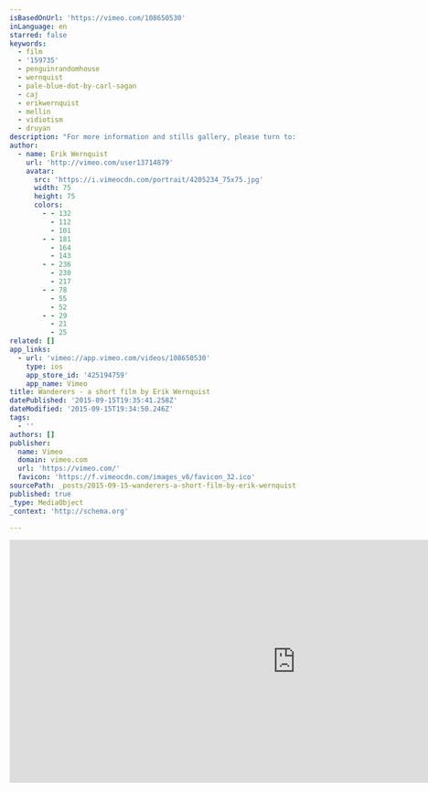 ```yaml
---
isBasedOnUrl: 'https://vimeo.com/108650530'
inLanguage: en
starred: false
keywords:
  - film
  - '159735'
  - penguinrandomhouse
  - wernquist
  - pale-blue-dot-by-carl-sagan
  - caj
  - erikwernquist
  - mellin
  - vidiotism
  - druyan
description: "For more information and stills gallery, please turn to: www.erikwernquist.com/wanderers For youtube version, please turn here: https://www.youtube.com/watch?v=YH3c1QZzRK4 ----- UPDATE: For anyone interested I have made a clip with a few discarded scenes from this film, which can be seen here: https://vimeo.com/132183031 ----- Wanderers is a vision of humanity's expansion into the Solar System, based on scientific ideas and concepts of what our future in space might look like, if it ever happens."
author:
  - name: Erik Wernquist
    url: 'http://vimeo.com/user13714879'
    avatar:
      src: 'https://i.vimeocdn.com/portrait/4205234_75x75.jpg'
      width: 75
      height: 75
      colors:
        - - 132
          - 112
          - 101
        - - 181
          - 164
          - 143
        - - 236
          - 230
          - 217
        - - 78
          - 55
          - 52
        - - 29
          - 21
          - 25
related: []
app_links:
  - url: 'vimeo://app.vimeo.com/videos/108650530'
    type: ios
    app_store_id: '425194759'
    app_name: Vimeo
title: Wanderers - a short film by Erik Wernquist
datePublished: '2015-09-15T19:35:41.258Z'
dateModified: '2015-09-15T19:34:50.246Z'
tags:
  - ''
authors: []
publisher:
  name: Vimeo
  domain: vimeo.com
  url: 'https://vimeo.com/'
  favicon: 'https://f.vimeocdn.com/images_v6/favicon_32.ico'
sourcePath: _posts/2015-09-15-wanderers-a-short-film-by-erik-wernquist.md
published: true
_type: MediaObject
_context: 'http://schema.org'

---
```

<iframe src="https://cdn.embedly.com/widgets/media.html?src=https%3A%2F%2Fplayer.vimeo.com%2Fvideo%2F108650530&amp;url=https%3A%2F%2Fvimeo.com%2F108650530&amp;image=http%3A%2F%2Fi.vimeocdn.com%2Fvideo%2F498302788_1280.jpg&amp;key=b7d04c9b404c499eba89ee7072e1c4f7&amp;type=text%2Fhtml&amp;schema=vimeo" width="1000" height="425" scrolling="no" frameborder="0" allowfullscreen="allowfullscreen" style=""></iframe>